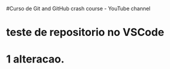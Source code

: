 #Curso de Git and GitHub crash course - YouTube channel

# teste de repositorio no VSCode

# 1 alteracao.

